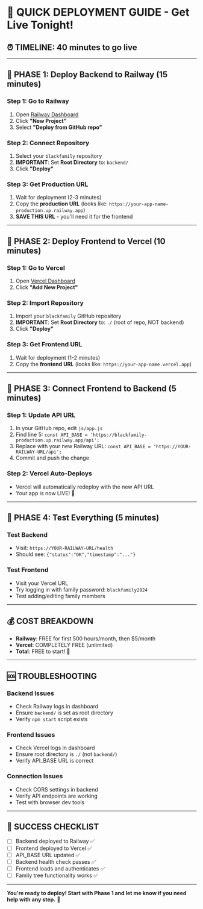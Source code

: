 # 🚀 QUICK DEPLOYMENT GUIDE - Get Live Tonight!

## ⏰ **TIMELINE: 40 minutes to go live**

---

## 🎯 **PHASE 1: Deploy Backend to Railway (15 minutes)**

### Step 1: Go to Railway
1. Open [Railway Dashboard](https://railway.app/dashboard)
2. Click **"New Project"**
3. Select **"Deploy from GitHub repo"**

### Step 2: Connect Repository
1. Select your `blackfamily` repository
2. **IMPORTANT**: Set **Root Directory** to: `backend/`
3. Click **"Deploy"**

### Step 3: Get Production URL
1. Wait for deployment (2-3 minutes)
2. Copy the **production URL** (looks like: `https://your-app-name-production.up.railway.app`)
3. **SAVE THIS URL** - you'll need it for the frontend

---

## 🎯 **PHASE 2: Deploy Frontend to Vercel (10 minutes)**

### Step 1: Go to Vercel
1. Open [Vercel Dashboard](https://vercel.com/dashboard)
2. Click **"Add New Project"**

### Step 2: Import Repository
1. Import your `blackfamily` GitHub repository
2. **IMPORTANT**: Set **Root Directory** to: `./` (root of repo, NOT backend)
3. Click **"Deploy"**

### Step 3: Get Frontend URL
1. Wait for deployment (1-2 minutes)
2. Copy the **frontend URL** (looks like: `https://your-app-name.vercel.app`)

---

## 🎯 **PHASE 3: Connect Frontend to Backend (5 minutes)**

### Step 1: Update API URL
1. In your GitHub repo, edit `js/app.js`
2. Find line 5: `const API_BASE = 'https://blackfamily-production.up.railway.app/api';`
3. Replace with your new Railway URL: `const API_BASE = 'https://YOUR-RAILWAY-URL/api';`
4. Commit and push the change

### Step 2: Vercel Auto-Deploys
- Vercel will automatically redeploy with the new API URL
- Your app is now LIVE! 🎉

---

## 🧪 **PHASE 4: Test Everything (5 minutes)**

### Test Backend
- Visit: `https://YOUR-RAILWAY-URL/health`
- Should see: `{"status":"OK","timestamp":"..."}`

### Test Frontend
- Visit your Vercel URL
- Try logging in with family password: `blackfamily2024`
- Test adding/editing family members

---

## 💰 **COST BREAKDOWN**
- **Railway**: FREE for first 500 hours/month, then $5/month
- **Vercel**: COMPLETELY FREE (unlimited)
- **Total**: FREE to start! 🎉

---

## 🆘 **TROUBLESHOOTING**

### Backend Issues
- Check Railway logs in dashboard
- Ensure `backend/` is set as root directory
- Verify `npm start` script exists

### Frontend Issues
- Check Vercel logs in dashboard
- Ensure root directory is `./` (not `backend/`)
- Verify API_BASE URL is correct

### Connection Issues
- Check CORS settings in backend
- Verify API endpoints are working
- Test with browser dev tools

---

## 🎯 **SUCCESS CHECKLIST**
- [ ] Backend deployed to Railway ✅
- [ ] Frontend deployed to Vercel ✅
- [ ] API_BASE URL updated ✅
- [ ] Backend health check passes ✅
- [ ] Frontend loads and authenticates ✅
- [ ] Family tree functionality works ✅

---

**You're ready to deploy! Start with Phase 1 and let me know if you need help with any step.** 🚀
